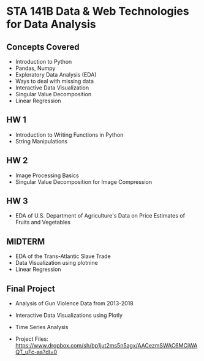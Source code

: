 # STA 141B Data & Web Technologies for Data Analysis

## Concepts Covered
* Introduction to Python
* Pandas, Numpy
* Exploratory Data Analysis (EDA)
* Ways to deal with missing data
* Interactive Data Visualization
* Singular Value Decomposition
* Linear Regression


## HW 1
* Introduction to Writing Functions in Python
* String Manipulations


## HW 2
* Image Processing Basics
* Singular Value Decomposition for Image Compression 


## HW 3
* EDA of U.S. Department of Agriculture's Data on Price Estimates of Fruits and Vegetables


## MIDTERM
* EDA of the Trans-Atlantic Slave Trade
* Data Visualization using plotnine
* Linear Regression


## Final Project
* Analysis of Gun Violence Data from 2013-2018
* Interactive Data Visualizations using Plotly
* Time Series Analysis

* Project Files: https://www.dropbox.com/sh/bp1jut2ms5n5agx/AACezmSWAC6MCjWAQT_uFc-aa?dl=0
